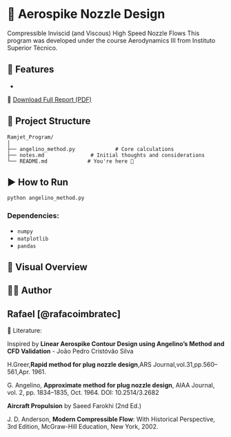 # 🚿 Aerospike Nozzle Design
Compressible Inviscid (and Viscous) High Speed Nozzle Flows 
This program was developed under the course Aerodynamics III from Instituto Superior Técnico.

## 🔧 Features

- 

📄 [Download Full Report (PDF)](/Report.pdf)

## 📂 Project Structure

```
Ramjet_Program/
│
├── angelino_method.py             # Core calculations
├── notes.md               # Initial thoughts and considerations
└── README.md             # You're here 🚀
```

## ▶️ How to Run

```bash
python angelino_method.py 
```

### Dependencies:
- `numpy`
- `matplotlib`
- `pandas`

## 📸 Visual Overview


## 👨‍💻 Author

Rafael [@rafacoimbratec]  
---

📘 Literature:

Inspired by **Linear Aerospike Contour Design using
Angelino’s Method and CFD Validation** - João Pedro Cristóvão Silva

H.Greer,**Rapid method for plug nozzle design**,ARS Journal,vol.31,pp.560–561,Apr. 1961. 

G. Angelino, **Approximate method for plug nozzle design**, AIAA Journal, vol. 2, pp. 1834–1835, Oct. 1964. DOI: 10.2514/3.2682

**Aircraft Propulsion** by Saeed Farokhi (2nd Ed.)

J. D. Anderson, **Modern Compressible Flow**: With Historical Perspective, 3rd Edition, McGraw-Hill
Education, New York, 2002.